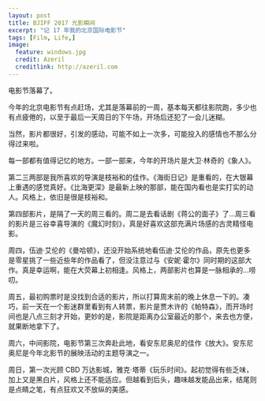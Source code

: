 ```yaml
---
layout: post
title: BJIFF 2017 光影瞬间
excerpt: "记 17 年我的北京国际电影节"
tags: [Film, Life,]
image:
  feature: windows.jpg
  credit: Azeril
  creditlink: http://azeril.com
---
```



电影节落幕了。

今年的北京电影节有点赶场，尤其是落幕前的一周，基本每天都往影院跑，多少也有点疲倦的，以至于最后一天周日的下午场，开场后还犯了一会儿迷糊。

当然，影片都很好，引发的感动，可能不如上一次多，可能投入的感情也不那么分得过来啦。

每一部都有值得记忆的地方。一部一部来，今年的开场片是大卫·林奇的《象人》。

第二三两部是我所喜欢的导演是枝裕和的佳作。《海街日记》是重看的，在大银幕上重遇的感觉真好。《比海更深》是最新上映的那部，能在国内看也是实打实的动人。风格上，依旧是很是枝裕和。

第四部影片，是隔了一天的周三看的。周二是去看话剧《蒋公的面子》了...周三看的影片是三谷幸喜导演的《魔幻时刻》，真是好喜欢这部充满片场感的古灵精怪电影。

周四，伍迪·艾伦的《曼哈顿》，还没开始系统地看伍迪·艾伦的作品，原先也更多是零星挑了一些近些年的作品看了，但没注意过与《安妮·霍尔》同时期的这部大作。真是幸运啊，能在大荧幕上初相逢。风格上，两部影片也算是一脉相承的...唠叨。

周五，最初购票时是没找到合适的影片，所以打算周末前的晚上休息一下的。凑巧，前一天在一个影迷群里看到有人转票，影片是贾木许的《帕特森》，而开场时间也是八点三刻才开始，更妙的是，影院是距离办公室最近的那个，来去也方便，就果断地拿下了。

周六，中间影院，电影节第三次奔赴此地，看安东尼奥尼的佳作《放大》。安东尼奥尼是今年北影节的展映活动的主题导演之一。

周日，第一次光顾 CBD 万达影城，雅克·塔蒂《玩乐时间》。起初觉得有些乏味，加上又是黑白片，风格上还不能适应。但越看到后头，趣味越发能品出来，结尾则是点睛之笔，有点狂欢又不放纵的美感。



